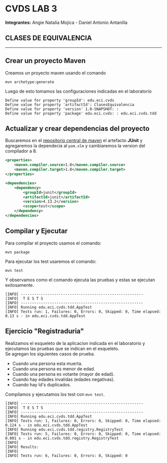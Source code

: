 # CVDS LAB 3

**Integrantes:** Angie Natalia Mojica - Daniel Antonio Antanilla

## CLASES DE EQUIVALENCIA

---

## Crear un proyecto Maven

Creamos un proyecto maven usando el comando

```console
mvn archetype:generate
```

Luego de esto tomamos las configuraciones indicadas en el laboratorio

```console
Define value for property 'groupId': edu.eci.cvds
Define value for property 'artifactId': ClasesEquivalencia
Define value for property 'version' 1.0-SNAPSHOT: :
Define value for property 'package' edu.eci.cvds: : edu.eci.cvds.tdd
```

## Actualizar y crear dependencias del proyecto

Buscaremos en el [repositorio central de maven](https://mvnrepository.com/) el artefacto **JUnit** y agregaremos la dependecia al `pom.xlm` y cambiaremos la version del compilador a 8.

```xml
<properties>
    <maven.compiler.source>1.8</maven.compiler.source>
    <maven.compiler.target>1.8</maven.compiler.target>
</properties>

<dependencies>
    <dependency>
        <groupId>junit</groupId>
        <artifactId>junit</artifactId>
        <version>4.13.2</version>
        <scope>test</scope>
    </dependency>
</dependencies>
```

## Compilar y Ejecutar

Para compilar el proyecto usamos el comando:

```console
mvn package
```

Para ejecutar los test usaremos el comando:

```console
mvn test
```

Y observamos como el comando ejecuta las pruebas y estas se ejecutan exitosamente.

```console
[INFO] -------------------------------------------------------
[INFO]  T E S T S
[INFO] -------------------------------------------------------
[INFO] Running edu.eci.cvds.tdd.AppTest
[INFO] Tests run: 1, Failures: 0, Errors: 0, Skipped: 0, Time elapsed: 0.13 s - in edu.eci.cvds.tdd.AppTest
```

## Ejercicio "Registraduria"

Realizamos el esqueleto de la aplicacion indicada en el laboratorio y ejecutamos las pruebas que se indican en el esqueleto. \
Se agregan los siguientes casos de prueba.

* Cuando una persona esta muerta.
* Cuando una persona es menor de edad.
* Cuando una persona es votante (mayor de edad).
* Cuando hay edades invalidas (edades negativas).
* Cuando hay Id's duplicados.

Compilamos y ejecutamos los test con `mvn test`.

```console
[INFO] -------------------------------------------------------
[INFO]  T E S T S
[INFO] -------------------------------------------------------
[INFO] Running edu.eci.cvds.tdd.AppTest
[INFO] Tests run: 1, Failures: 0, Errors: 0, Skipped: 0, Time elapsed: 0.124 s - in edu.eci.cvds.tdd.AppTest
[INFO] Running edu.eci.cvds.tdd.registry.RegistryTest
[INFO] Tests run: 5, Failures: 0, Errors: 0, Skipped: 0, Time elapsed: 0.001 s - in edu.eci.cvds.tdd.registry.RegistryTest
[INFO] 
[INFO] Results:
[INFO]
[INFO] Tests run: 6, Failures: 0, Errors: 0, Skipped: 0
```
